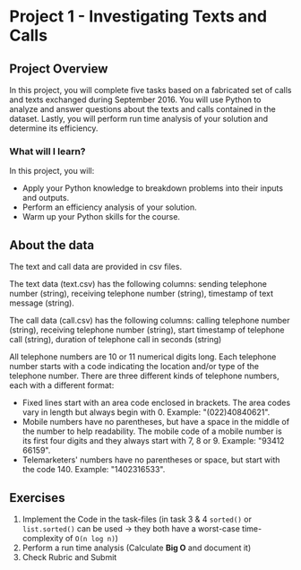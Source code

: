 # Project 1 - Investigating Texts and Calls

## Project Overview

In this project, you will complete five tasks based on a fabricated set of calls and texts exchanged during September 2016. You will use Python to analyze and answer questions about the texts and calls contained in the dataset. Lastly, you will perform run time analysis of your solution and determine its efficiency.

### What will I learn?

In this project, you will:

* Apply your Python knowledge to breakdown problems into their inputs and outputs.
* Perform an efficiency analysis of your solution.
* Warm up your Python skills for the course.


## About the data

The text and call data are provided in csv files.

The text data (text.csv) has the following columns: sending telephone number (string), receiving telephone number (string), timestamp of text message (string).

The call data (call.csv) has the following columns: calling telephone number (string), receiving telephone number (string), start timestamp of telephone call (string), duration of telephone call in seconds (string)

All telephone numbers are 10 or 11 numerical digits long. Each telephone number starts with a code indicating the location and/or type of the telephone number. There are three different kinds of telephone numbers, each with a different format:

* Fixed lines start with an area code enclosed in brackets. The area codes vary in length but always begin with 0. Example: "(022)40840621".
* Mobile numbers have no parentheses, but have a space in the middle of the number to help readability. The mobile code of a mobile number is its first four digits and they always start with 7, 8 or 9. Example: "93412 66159".
* Telemarketers' numbers have no parentheses or space, but start with the code 140. Example: "1402316533".


## Exercises

1. Implement the Code in the task-files (in task 3 & 4 `sorted()` or `list.sorted()` can be used -> they both have a worst-case time-complexity of `O(n log n)`)
1. Perform a run time analysis (Calculate **Big O** and document it)
1. Check Rubric and Submit